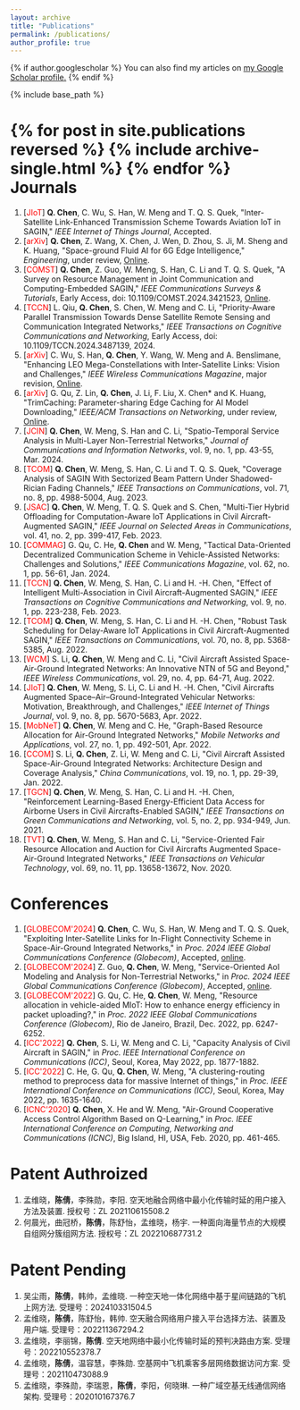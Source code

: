 ```yaml
---
layout: archive
title: "Publications"
permalink: /publications/
author_profile: true
---
```


{% if author.googlescholar %}
  You can also find my articles on <u><a href="{{author.googlescholar}}">my Google Scholar profile</a>.</u>
{% endif %}

{% include base_path %}

{% for post in site.publications reversed %}
  {% include archive-single.html %}
{% endfor %}
Journals
==

1.  \[<font color = "red">JIoT</font>\] **Q. Chen**, C. Wu, S. Han, W. Meng and T. Q. S. Quek, "Inter-Satellite Link-Enhanced Transmission Scheme Towards Aviation IoT in SAGIN," *IEEE Internet of Things Journal*, Accepted.
2.  \[<font color = "red">arXiv</font>\] **Q. Chen**, Z. Wang, X. Chen, J. Wen, D. Zhou, S. Ji, M. Sheng and K. Huang, "Space-ground Fluid AI for 6G Edge Intelligence," *Engineering*, under review, [Online](https://arxiv.org/abs/2411.15845).
3.  \[<font color = "red">COMST</font>\] **Q. Chen**, Z. Guo, W. Meng, S. Han, C. Li and T. Q. S. Quek, "A Survey on Resource Management in Joint Communication and Computing-Embedded SAGIN," *IEEE Communications Surveys & Tutorials*, Early Access, doi: 10.1109/COMST.2024.3421523, [Online](https://arxiv.org/abs/2403.17400).
4.  \[<font color = "red">TCCN</font>\] L. Qiu, **Q. Chen**, S. Chen, W. Meng and C. Li, "Priority-Aware Parallel Transmission Towards Dense Satellite Remote Sensing and Communication Integrated Networks," *IEEE Transactions on Cognitive Communications and Networking*, Early Access, doi: 10.1109/TCCN.2024.3487139, 2024.
5.  \[<font color = "red">arXiv</font>\] C. Wu, S. Han, **Q. Chen**, Y. Wang, W. Meng and A. Benslimane, "Enhancing LEO Mega-Constellations with Inter-Satellite Links: Vision and Challenges," *IEEE Wireless Communications Magazine*, major revision, [Online](https://arxiv.org/abs/2406.05078).
6.  \[<font color = "red">arXiv</font>\] G. Qu, Z. Lin, **Q. Chen**, J. Li, F. Liu, X. Chen* and K. Huang, "TrimCaching: Parameter-sharing Edge Caching for AI Model Downloading," *IEEE/ACM Transactions on Networking*, under review, [Online](https://arxiv.org/abs/2404.14204).
7.  \[<font color = "red">JCIN</font>\] **Q. Chen**, W. Meng, S. Han and C. Li, "Spatio-Temporal Service Analysis in Multi-Layer Non-Terrestrial Networks," *Journal of Communications and Information Networks*,  vol. 9, no. 1, pp. 43-55, Mar. 2024.
8.  \[<font color = "red">TCOM</font>\] **Q. Chen**, W. Meng, S. Han, C. Li and T. Q. S. Quek, "Coverage Analysis of SAGIN With Sectorized Beam Pattern Under Shadowed-Rician Fading Channels," *IEEE Transactions on Communications*, vol. 71, no. 8, pp. 4988-5004, Aug. 2023.
9.  \[<font color = "red">JSAC</font>\] **Q. Chen**, W. Meng, T. Q. S. Quek and S. Chen, "Multi-Tier Hybrid Offloading for Computation-Aware IoT Applications in Civil Aircraft-Augmented SAGIN," *IEEE Journal on Selected Areas in Communications*, vol. 41, no. 2, pp. 399-417, Feb. 2023.
10.  \[<font color = "red">COMMAG</font>\] G. Qu, C. He, **Q. Chen** and W. Meng, "Tactical Data-Oriented Decentralized Communication Scheme in Vehicle-Assisted Networks: Challenges and Solutions," *IEEE Communications Magazine*,  vol. 62, no. 1, pp. 56-61, Jan. 2024.
11.  \[<font color = "red">TCCN</font>\] **Q. Chen**, W. Meng, S. Han, C. Li and H. -H. Chen, "Effect of Intelligent Multi-Association in Civil Aircraft-Augmented SAGIN," *IEEE Transactions on Cognitive Communications and Networking*, vol. 9, no. 1, pp. 223-238, Feb. 2023.
12. \[<font color = "red">TCOM</font>\] **Q. Chen**, W. Meng, S. Han, C. Li and H. -H. Chen, "Robust Task Scheduling for Delay-Aware IoT Applications in Civil Aircraft-Augmented SAGIN," *IEEE Transactions on Communications*, vol. 70, no. 8, pp. 5368-5385, Aug. 2022.
13. \[<font color = "red">WCM</font>\] S. Li, **Q. Chen**, W. Meng and C. Li, "Civil Aircraft Assisted Space-Air-Ground Integrated Networks: An Innovative NTN of 5G and Beyond," *IEEE Wireless Communications*, vol. 29, no. 4, pp. 64-71, Aug. 2022.
14. \[<font color = "red">JIoT</font>\] **Q. Chen**, W. Meng, S. Li, C. Li and H. -H. Chen, "Civil Aircrafts Augmented Space–Air–Ground-Integrated Vehicular Networks: Motivation, Breakthrough, and Challenges," *IEEE Internet of Things Journal*, vol. 9, no. 8, pp. 5670-5683, Apr. 2022.
15. \[<font color = "red">MobNeT</font>\] **Q. Chen**, W. Meng and C. He, "Graph-Based Resource Allocation for Air-Ground Integrated Networks," *Mobile Networks and Applications*, vol. 27, no. 1, pp. 492-501, Apr. 2022.
16. \[<font color = "red">CCOM</font>\] S. Li, **Q. Chen**, Z. Li, W. Meng and C. Li, "Civil Aircraft Assisted Space-Air-Ground Integrated Networks: Architecture Design and Coverage Analysis," *China Communications*, vol. 19, no. 1, pp. 29-39, Jan. 2022.
17. \[<font color = "red">TGCN</font>\] **Q. Chen**, W. Meng, S. Han, C. Li and H. -H. Chen, "Reinforcement Learning-Based Energy-Efficient Data Access for Airborne Users in Civil Aircrafts-Enabled SAGIN," *IEEE Transactions on Green Communications and Networking*, vol. 5, no. 2, pp. 934-949, Jun. 2021.
18. \[<font color = "red">TVT</font>\] **Q. Chen**, W. Meng, S. Han and C. Li, "Service-Oriented Fair Resource Allocation and Auction for Civil Aircrafts Augmented Space-Air-Ground Integrated Networks," *IEEE Transactions on Vehicular Technology*, vol. 69, no. 11, pp. 13658-13672, Nov. 2020.



Conferences
==

1. \[<font color = "red">GLOBECOM'2024</font>\] **Q. Chen**, C. Wu, S. Han, W. Meng and T. Q. S. Quek, "Exploiting Inter-Satellite Links for In-Flight Connectivity Scheme in Space-Air-Ground Integrated Networks," in *Proc. 2024 IEEE Global Communications Conference (Globecom)*, Accepted, [online](https://arxiv.org/abs/2405.18919).
2.  \[<font color = "red">GLOBECOM'2024</font>\] Z. Guo, **Q. Chen**, W. Meng, "Service-Oriented AoI Modeling and Analysis for Non-Terrestrial Networks," in *Proc. 2024 IEEE Global Communications Conference (Globecom)*, Accepted, [online](https://arxiv.org/pdf/2408.17051).
3. \[<font color = "red">GLOBECOM'2022</font>\] G. Qu, C. He, **Q. Chen**, W. Meng, "Resource allocation in vehicle-aided MIoT: How to enhance energy efficiency in packet uploading?," in *Proc. 2022 IEEE Global Communications Conference (Globecom)*, Rio de Janeiro, Brazil, Dec. 2022, pp. 6247-6252.
4. \[<font color = "red">ICC'2022</font>\] **Q. Chen**, S. Li, W. Meng and C. Li, "Capacity Analysis of Civil Aircraft in SAGIN," in *Proc. IEEE International Conference on Communications (ICC)*, Seoul, Korea, May 2022, pp. 1877-1882.
5. \[<font color = "red">ICC'2022</font>\] C. He, G. Qu, **Q. Chen**, W. Meng, "A clustering-routing method to preprocess data for massive Internet of things," in *Proc. IEEE International Conference on Communications (ICC)*, Seoul, Korea, May 2022, pp. 1635-1640.
6. \[<font color = "red">ICNC'2020</font>\] **Q. Chen**, X. He and W. Meng, "Air-Ground Cooperative Access Control Algorithm Based on Q-Learning," in *Proc. IEEE International Conference on Computing, Networking and Communications (ICNC)*, Big Island, HI, USA, Feb. 2020, pp. 461-465.


Patent Authroized
==

1. 孟维晓，**陈倩**，李殊勋，李阳. 空天地融合网络中最小化传输时延的用户接入方法及装置. 授权号：ZL 202110615508.2
2. 何晨光，曲冠桥，**陈倩**，陈舒怡，孟维晓，杨宇. 一种面向海量节点的大规模自组网分簇组网方法. 授权号：ZL 202210687731.2

Patent Pending
==
1. 吴尘雨，**陈倩**，韩帅，孟维晓. 一种空天地一体化网络中基于星间链路的飞机上网方法. 受理号：202410331504.5
2. 孟维晓，**陈倩**，陈舒怡，韩帅. 空天融合网络用户接入平台选择方法、装置及用户端. 受理号：202211367294.2
3. 孟维晓，李丽锦，**陈倩**. 空天地网络中最小化传输时延的预判决路由方案. 受理号：202210552378.7
4. 孟维晓，**陈倩**，温容慧，李殊勋. 空基网中飞机乘客多层网络数据访问方案. 受理号：202110473088.9
5. 孟维晓，李殊勋，李瑞恩，**陈倩**，李阳，何晓琳. 一种广域空基无线通信网络架构. 受理号：202010167376.7

